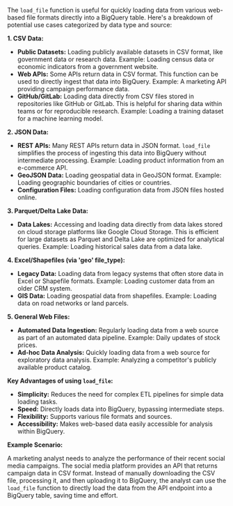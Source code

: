 The `load_file` function is useful for quickly loading data from various web-based file formats directly into a BigQuery table.  Here's a breakdown of potential use cases categorized by data type and source:

**1. CSV Data:**

* **Public Datasets:** Loading publicly available datasets in CSV format, like government data or research data.  Example: Loading census data or economic indicators from a government website.
* **Web APIs:**  Some APIs return data in CSV format.  This function can be used to directly ingest that data into BigQuery. Example:  A marketing API providing campaign performance data.
* **GitHub/GitLab:** Loading data directly from CSV files stored in repositories like GitHub or GitLab.  This is helpful for sharing data within teams or for reproducible research. Example: Loading a training dataset for a machine learning model.

**2. JSON Data:**

* **REST APIs:** Many REST APIs return data in JSON format. `load_file` simplifies the process of ingesting this data into BigQuery without intermediate processing. Example: Loading product information from an e-commerce API.
* **GeoJSON Data:** Loading geospatial data in GeoJSON format. Example: Loading geographic boundaries of cities or countries.
* **Configuration Files:** Loading configuration data from JSON files hosted online.


**3. Parquet/Delta Lake Data:**

* **Data Lakes:** Accessing and loading data directly from data lakes stored on cloud storage platforms like Google Cloud Storage. This is efficient for large datasets as Parquet and Delta Lake are optimized for analytical queries. Example:  Loading historical sales data from a data lake.


**4. Excel/Shapefiles (via 'geo' file_type):**

* **Legacy Data:** Loading data from legacy systems that often store data in Excel or Shapefile formats. Example:  Loading customer data from an older CRM system.
* **GIS Data:** Loading geospatial data from shapefiles.  Example: Loading data on road networks or land parcels.


**5. General Web Files:**

* **Automated Data Ingestion:** Regularly loading data from a web source as part of an automated data pipeline. Example:  Daily updates of stock prices.
* **Ad-hoc Data Analysis:** Quickly loading data from a web source for exploratory data analysis.  Example: Analyzing a competitor's publicly available product catalog.


**Key Advantages of using `load_file`:**

* **Simplicity:**  Reduces the need for complex ETL pipelines for simple data loading tasks.
* **Speed:**  Directly loads data into BigQuery, bypassing intermediate steps.
* **Flexibility:** Supports various file formats and sources.
* **Accessibility:**  Makes web-based data easily accessible for analysis within BigQuery.


**Example Scenario:**

A marketing analyst needs to analyze the performance of their recent social media campaigns. The social media platform provides an API that returns campaign data in CSV format. Instead of manually downloading the CSV file, processing it, and then uploading it to BigQuery, the analyst can use the `load_file` function to directly load the data from the API endpoint into a BigQuery table, saving time and effort.
